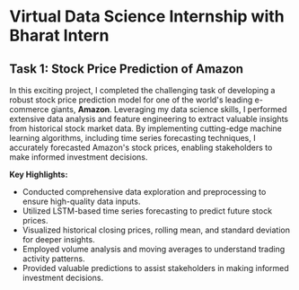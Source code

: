 # Virtual Data Science Internship with Bharat Intern

## Task 1: Stock Price Prediction of Amazon

In this exciting project, I completed the challenging task of developing a robust stock price prediction model for one of the world's leading e-commerce giants, **Amazon**. Leveraging my data science skills, I performed extensive data analysis and feature engineering to extract valuable insights from historical stock market data. By implementing cutting-edge machine learning algorithms, including time series forecasting techniques, I accurately forecasted Amazon's stock prices, enabling stakeholders to make informed investment decisions.

**Key Highlights:**
- Conducted comprehensive data exploration and preprocessing to ensure high-quality data inputs.
- Utilized LSTM-based time series forecasting to predict future stock prices.
- Visualized historical closing prices, rolling mean, and standard deviation for deeper insights.
- Employed volume analysis and moving averages to understand trading activity patterns.
- Provided valuable predictions to assist stakeholders in making informed investment decisions.
